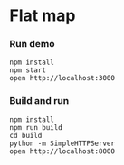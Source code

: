 Flat map
=====================

### Run demo

```
npm install
npm start
open http://localhost:3000
```


### Build and run

```
npm install
npm run build
cd build
python -m SimpleHTTPServer
open http://localhost:8000
```